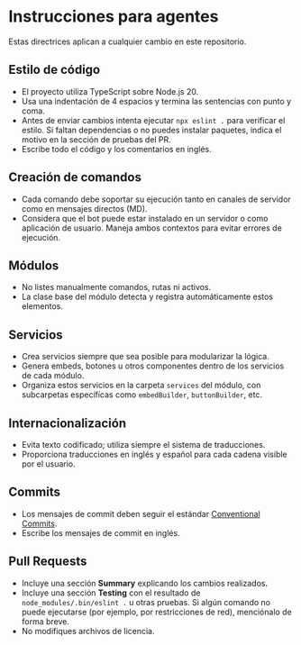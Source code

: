 # Instrucciones para agentes

Estas directrices aplican a cualquier cambio en este repositorio.

## Estilo de código
- El proyecto utiliza TypeScript sobre Node.js 20.
- Usa una indentación de 4 espacios y termina las sentencias con punto y coma.
- Antes de enviar cambios intenta ejecutar `npx eslint .` para verificar el estilo. Si faltan dependencias o no puedes instalar paquetes, indica el motivo en la sección de pruebas del PR.
- Escribe todo el código y los comentarios en inglés.

## Creación de comandos
- Cada comando debe soportar su ejecución tanto en canales de servidor como en mensajes directos (MD).
- Considera que el bot puede estar instalado en un servidor o como aplicación de usuario. Maneja ambos contextos para evitar errores de ejecución.

## Módulos
- No listes manualmente comandos, rutas ni activos.
- La clase base del módulo detecta y registra automáticamente estos elementos.

## Servicios
- Crea servicios siempre que sea posible para modularizar la lógica.
- Genera embeds, botones u otros componentes dentro de los servicios de cada módulo.
- Organiza estos servicios en la carpeta `services` del módulo, con subcarpetas específicas como `embedBuilder`, `buttonBuilder`, etc.

## Internacionalización
- Evita texto codificado; utiliza siempre el sistema de traducciones.
- Proporciona traducciones en inglés y español para cada cadena visible por el usuario.

## Commits
- Los mensajes de commit deben seguir el estándar [Conventional Commits](https://www.conventionalcommits.org/en/v1.0.0/).
- Escribe los mensajes de commit en inglés.

## Pull Requests
- Incluye una sección **Summary** explicando los cambios realizados.
- Incluye una sección **Testing** con el resultado de `node_modules/.bin/eslint .` u otras pruebas. Si algún comando no puede ejecutarse (por ejemplo, por restricciones de red), menciónalo de forma breve.
- No modifiques archivos de licencia.
